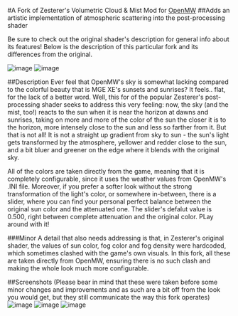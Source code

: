 #A Fork of Zesterer's Volumetric Cloud & Mist Mod for [OpenMW](https://openmw.org/en/)
##Adds an artistic implementation of atmospheric scattering into the post-processing shader

Be sure to check out the original shader's description for general info about its features! Below is the description of this particular fork and its differences from the original.

![image](https://github.com/natalieeatscats/openmw-volumetric-clouds-with-scattering/assets/93385001/1eba7777-9e77-4c89-9091-410303375836)
![image](https://github.com/natalieeatscats/openmw-volumetric-clouds-with-scattering/assets/93385001/28879ed8-fe07-49f9-b13f-e973223107de)


##Description
Ever feel that OpenMW's sky is somewhat lacking compared to the colorful beauty that is MGE XE's sunsets and sunrises? It feels.. flat, for the lack of a better word. Well, this for of the popular Zesterer's post-processing shader seeks to address this very feeling: now, the sky (and the mist, too!) reacts to the sun when it is near the horizon at dawns and sunrises, taking on more and more of the color of the sun the closer it is to the horizon, more intensely close to the sun and less so farther from it. But that is not all!  It is not a straight up gradient from sky to sun - the sun's light gets transformed by the atmosphere, yellower and redder close to the sun, and a bit bluer and greener on the edge where it blends with the original sky. 

All of the colors are taken directly from the game, meaning that it is completely configurable, since it uses the weather values from OpenMW's .INI file. Moreover, if you prefer a softer look without the strong transformation of the light's color, or somewhere in-between, there is a slider, where you can find your personal perfect balance between the original sun color and the attenuated one. The slider's defalut value is 0.500, right between complete attenuation and the original color. PLay around with it!

###Minor
A detail that also needs addressing is that, in Zesterer's original shader, the values of sun color, fog color and fog density were hardcoded, which sometimes clashed with the game's own visuals. In this fork, all these are taken directly from OpenMW, ensuring there is no such clash and making the whole look much more configurable.

##Screenshots
(Please bear in mind that these were taken before some minor changes and improvements and as such are a bit off from the look you would get, but they still communicate the way this fork operates)
![image](https://github.com/natalieeatscats/openmw-volumetric-clouds-with-scattering/assets/93385001/b05975c4-f1a2-4189-97c3-f30231080489)
![image](https://github.com/natalieeatscats/openmw-volumetric-clouds-with-scattering/assets/93385001/ebdb51ff-14be-47ec-890d-8a86371242d9)
![image](https://github.com/natalieeatscats/openmw-volumetric-clouds-with-scattering/assets/93385001/df9a150f-87ab-4c41-958a-0c63851f26e5)
